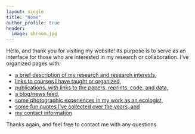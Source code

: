 ```yaml
---
layout: single
title: "Home"
author_profile: true
header:
  image: shroom.jpg
---
```

Hello, and thank you for visiting my website! Its purpose is to serve as an interface for those who are interested in my research or collaboration. I've organized pages with:

* [a brief description of my research and research interests,](/Research)
* [links to courses I have taught or organized,](/Teaching)
* [publications, with links to the papers, reprints, code, and data,](/Publications)
* [a blog/news feed,](/Blog)
* [some photographic experiences in my work as an ecologist,](/Photos)
* [some fun quotes I've collected over the years, and](/Quotes)
* [my contact information](/Contact)

Thanks again, and feel free to contact me with any questions.